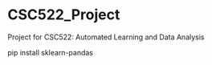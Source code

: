 # CSC522_Project
Project for CSC522: Automated Learning and Data Analysis


 pip install sklearn-pandas
 